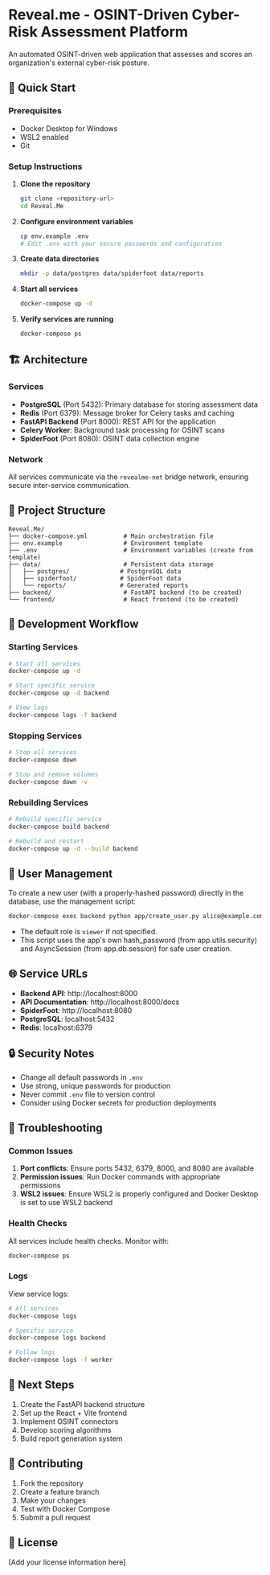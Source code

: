 # Reveal.me - OSINT-Driven Cyber-Risk Assessment Platform

An automated OSINT-driven web application that assesses and scores an organization's external cyber-risk posture.

## 🚀 Quick Start

### Prerequisites

- Docker Desktop for Windows
- WSL2 enabled
- Git

### Setup Instructions

1. **Clone the repository**
   ```bash
   git clone <repository-url>
   cd Reveal.Me
   ```

2. **Configure environment variables**
   ```bash
   cp env.example .env
   # Edit .env with your secure passwords and configuration
   ```

3. **Create data directories**
   ```bash
   mkdir -p data/postgres data/spiderfoot data/reports
   ```

4. **Start all services**
   ```bash
   docker-compose up -d
   ```

5. **Verify services are running**
   ```bash
   docker-compose ps
   ```

## 🏗️ Architecture

### Services

- **PostgreSQL** (Port 5432): Primary database for storing assessment data
- **Redis** (Port 6379): Message broker for Celery tasks and caching
- **FastAPI Backend** (Port 8000): REST API for the application
- **Celery Worker**: Background task processing for OSINT scans
- **SpiderFoot** (Port 8080): OSINT data collection engine

### Network

All services communicate via the `revealme-net` bridge network, ensuring secure inter-service communication.

## 📁 Project Structure

```
Reveal.Me/
├── docker-compose.yml          # Main orchestration file
├── env.example                 # Environment template
├── .env                        # Environment variables (create from template)
├── data/                       # Persistent data storage
│   ├── postgres/              # PostgreSQL data
│   ├── spiderfoot/            # SpiderFoot data
│   └── reports/               # Generated reports
├── backend/                    # FastAPI backend (to be created)
└── frontend/                   # React frontend (to be created)
```

## 🔧 Development Workflow

### Starting Services
```bash
# Start all services
docker-compose up -d

# Start specific service
docker-compose up -d backend

# View logs
docker-compose logs -f backend
```

### Stopping Services
```bash
# Stop all services
docker-compose down

# Stop and remove volumes
docker-compose down -v
```

### Rebuilding Services
```bash
# Rebuild specific service
docker-compose build backend

# Rebuild and restart
docker-compose up -d --build backend
```

## 👤 User Management

To create a new user (with a properly-hashed password) directly in the database, use the management script:

```bash
docker-compose exec backend python app/create_user.py alice@example.com "P@ssw0rd!" --role admin
```

- The default role is `viewer` if not specified.
- This script uses the app's own hash_password (from app.utils.security) and AsyncSession (from app.db.session) for safe user creation.

## 🌐 Service URLs

- **Backend API**: http://localhost:8000
- **API Documentation**: http://localhost:8000/docs
- **SpiderFoot**: http://localhost:8080
- **PostgreSQL**: localhost:5432
- **Redis**: localhost:6379

## 🔒 Security Notes

- Change all default passwords in `.env`
- Use strong, unique passwords for production
- Never commit `.env` file to version control
- Consider using Docker secrets for production deployments

## 🐛 Troubleshooting

### Common Issues

1. **Port conflicts**: Ensure ports 5432, 6379, 8000, and 8080 are available
2. **Permission issues**: Run Docker commands with appropriate permissions
3. **WSL2 issues**: Ensure WSL2 is properly configured and Docker Desktop is set to use WSL2 backend

### Health Checks

All services include health checks. Monitor with:
```bash
docker-compose ps
```

### Logs

View service logs:
```bash
# All services
docker-compose logs

# Specific service
docker-compose logs backend

# Follow logs
docker-compose logs -f worker
```

## 📝 Next Steps

1. Create the FastAPI backend structure
2. Set up the React + Vite frontend
3. Implement OSINT connectors
4. Develop scoring algorithms
5. Build report generation system

## 🤝 Contributing

1. Fork the repository
2. Create a feature branch
3. Make your changes
4. Test with Docker Compose
5. Submit a pull request

## 📄 License

[Add your license information here] 